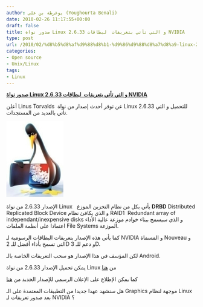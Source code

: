 ```yaml
---
author: يوغرطة بن علي (Youghourta Benali)
date: 2010-02-26 11:17:55+00:00
draft: false
title: صدور نواة Linux 2.6.33 و التي تأتي بتعريفات  لبطاقات NVIDIA
type: post
url: /2010/02/%d8%b5%d8%af%d9%88%d8%b1-%d9%86%d9%88%d8%a7%d8%a9-linux-2-6-33-%d9%88-%d8%a7%d9%84%d8%aa%d9%8a-%d8%aa%d8%a3%d8%aa%d9%8a-%d8%a8%d8%aa%d8%b9%d8%b1%d9%8a%d9%81%d8%a7%d8%aa-%d9%84%d8%a8%d8%b7%d8%a7%d9%82/
categories:
- Open source
- Unix/Linux
tags:
- Linux
---
```


[**صدور نواة Linux 2.6.33 و التي تأتي بتعريفات  لبطاقات NVIDIA**](https://www.it-scoop.com/2010/02/%d8%b5%d8%af%d9%88%d8%b1-%d9%86%d9%88%d8%a7%d8%a9-linux-2-6-33-%d9%88-%d8%a7%d9%84%d8%aa%d9%8a-%d8%aa%d8%a3%d8%aa%d9%8a-%d8%a8%d8%aa%d8%b9%d8%b1%d9%8a%d9%81%d8%a7%d8%aa-%d9%84%d8%a8%d8%b7%d8%a7%d9%82/)


أعلن Linus Torvalds  عن توفر أحدث إصدار من نواة Linux 2.6.33 للتحميل و التي تأتي بالعديد من المستجدات.

[![](Linux-kernel.jpeg)
](https://www.it-scoop.com/2010/02/%d8%b5%d8%af%d9%88%d8%b1-%d9%86%d9%88%d8%a7%d8%a9-linux-2-6-33-%d9%88-%d8%a7%d9%84%d8%aa%d9%8a-%d8%aa%d8%a3%d8%aa%d9%8a-%d8%a8%d8%aa%d8%b9%d8%b1%d9%8a%d9%81%d8%a7%d8%aa-%d9%84%d8%a8%d8%b7%d8%a7%d9%82/)

الإصدار 2.6.33 من نواة Linux   يأتي بكل من نظام التخزين الموزع **DRBD** Distributed Replicated Block Device و الذي يكافئ نظام RAID1  Redundant array of independant/inexpensive disks و الذي سيسمح ببناء خوادم موزعة عالية الأداء اعتمادا على أنظمة الملفات File Systems الموزعة.

كما يأتي هذه الإصدار بتعريفات البطاقات الرسومية لـ NVIDIA و المسماة Nouveau و التي تسمح بأداء أفضل للـ 2D و دعم للـ 3D.

لكن المؤسف في هذا الإصدار هو سحب التعريفات الخاصة بالـ Android.

يمكن تحميل الإصدار 2.6.33 من نواة Linux من [هنا](http://www.kernel.org/)

كما يمكن الإطلاع على الإعلان الرسمي للإصدار الجديد من [هنا](http://lkml.org/lkml/2010/2/24/301)

هل سنشهد عهدا جديدا من التطبيقات المعتمدة على الـ Graphics موجهة لنظام Linux بعد صدور تعريفات لـ NVIDIA ؟
